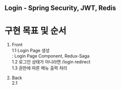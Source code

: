 Login - Spring Security, JWT, Redis
------------

# 구현 목표 및 순서
1. Front  
1.1 Login Page 생성   
: Login Page Component, Redux-Saga  
1.2 로그인 상태가 아니라면 /login redirect  
1.3 권한에 따른 메뉴 출력 처리  

2. Back  
2.1 
